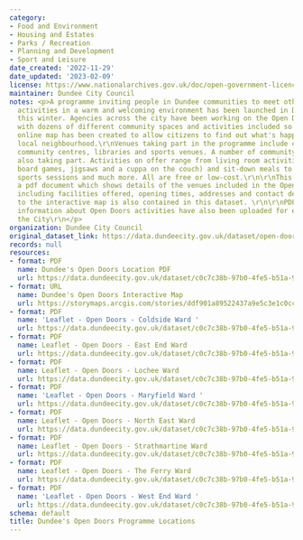 ```yaml
---
category:
- Food and Environment
- Housing and Estates
- Parks / Recreation
- Planning and Development
- Sport and Leisure
date_created: '2022-11-29'
date_updated: '2023-02-09'
license: https://www.nationalarchives.gov.uk/doc/open-government-licence/version/3/
maintainer: Dundee City Council
notes: <p>A programme inviting people in Dundee communities to meet others and enjoy
  activities in a warm and welcoming environment has been launched in Dundee City
  this winter. Agencies across the city have been working on the Open Doors programme,
  with dozens of different community spaces and activities included so far.\r\n\r\nAn
  online map has been created to allow citizens to find out what's happening in their
  local neighbourhood.\r\nVenues taking part in the programme include churches and
  community centres, libraries and sports venues. A number of community groups are
  also taking part. Activities on offer range from living room activities (such as
  board games, jigsaws and a cuppa on the couch) and sit-down meals to craft groups,
  sports sessions and much more. All are free or low-cost.\r\n\r\nThis dataset contains
  a pdf document which shows details of the venues included in the Open Doors Programme
  including facilities offered, opening times, addresses and contact details. A link
  to the interactive map is also contained in this dataset. \r\n\r\nPDF leaflets containing
  information about Open Doors activities have also been uploaded for each Ward in
  the City\r\n</p>
organization: Dundee City Council
original_dataset_link: https://data.dundeecity.gov.uk/dataset/open-doors-programme-locations
records: null
resources:
- format: PDF
  name: Dundee's Open Doors Location PDF
  url: https://data.dundeecity.gov.uk/dataset/c0c7c38b-97b0-4fe5-b51a-994b79bd4a7d/resource/b802ede0-5b98-4763-b704-8f63c06800a6/download/open_doors_locations_090223.pdf
- format: URL
  name: Dundee's Open Doors Interactive Map
  url: https://storymaps.arcgis.com/stories/ddf901a89522437a9e5c3e1c0ccf2c7e
- format: PDF
  name: 'Leaflet - Open Doors - Coldside Ward '
  url: https://data.dundeecity.gov.uk/dataset/c0c7c38b-97b0-4fe5-b51a-994b79bd4a7d/resource/22d53b56-d6a6-48d0-89db-f316ee60280b/download/open_doors_leaflet_coldside_ward.pdf
- format: PDF
  name: Leaflet - Open Doors - East End Ward
  url: https://data.dundeecity.gov.uk/dataset/c0c7c38b-97b0-4fe5-b51a-994b79bd4a7d/resource/133fdcd4-af4c-4b01-9109-f440e46810ec/download/open_doors_leaflet_east_end_ward.pdf
- format: PDF
  name: Leaflet - Open Doors - Lochee Ward
  url: https://data.dundeecity.gov.uk/dataset/c0c7c38b-97b0-4fe5-b51a-994b79bd4a7d/resource/1a90c391-49df-4df9-82ad-fcfe68e0737a/download/open_doors_leaflet_lochee_ward.pdf
- format: PDF
  name: 'Leaflet - Open Doors - Maryfield Ward '
  url: https://data.dundeecity.gov.uk/dataset/c0c7c38b-97b0-4fe5-b51a-994b79bd4a7d/resource/467fde4a-57eb-4967-82c5-fd688e2e31a8/download/open_doors_leaflet_maryfield_ward.pdf
- format: PDF
  name: Leaflet - Open Doors - North East Ward
  url: https://data.dundeecity.gov.uk/dataset/c0c7c38b-97b0-4fe5-b51a-994b79bd4a7d/resource/dd223f90-ab34-4d8b-a856-7ea147579dbf/download/open_doors_leaflet_north_east_ward.pdf
- format: PDF
  name: Leaflet - Open Doors - Strathmartine Ward
  url: https://data.dundeecity.gov.uk/dataset/c0c7c38b-97b0-4fe5-b51a-994b79bd4a7d/resource/5a512daa-602e-482e-8d95-7f3a76f9ba8f/download/open_doors_leaflet_strathmartine_ward.pdf
- format: PDF
  name: Leaflet - Open Doors - The Ferry Ward
  url: https://data.dundeecity.gov.uk/dataset/c0c7c38b-97b0-4fe5-b51a-994b79bd4a7d/resource/a50c4b2a-ee16-4400-8fc5-7543d0079280/download/open_doors_leaflet_the_ferry_ward.pdf
- format: PDF
  name: 'Leaflet - Open Doors - West End Ward '
  url: https://data.dundeecity.gov.uk/dataset/c0c7c38b-97b0-4fe5-b51a-994b79bd4a7d/resource/5bccb7d0-0f89-41c6-9b2e-267d9b7bcf77/download/open_doors_leaflet_west_end_ward.pdf
schema: default
title: Dundee's Open Doors Programme Locations
---
```

